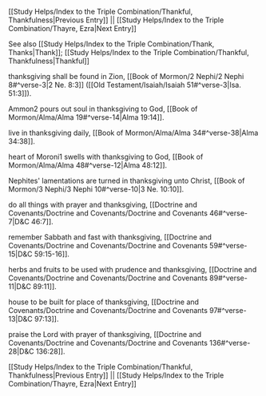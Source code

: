 [[Study Helps/Index to the Triple Combination/Thankful, Thankfulness|Previous Entry]]  ||  [[Study Helps/Index to the Triple Combination/Thayre, Ezra|Next Entry]]

 See also [[Study Helps/Index to the Triple Combination/Thank, Thanks|Thank]]; [[Study Helps/Index to the Triple Combination/Thankful, Thankfulness|Thankful]]

 thanksgiving shall be found in Zion, [[Book of Mormon/2 Nephi/2 Nephi 8#^verse-3|2 Ne. 8:3]] ([[Old Testament/Isaiah/Isaiah 51#^verse-3|Isa. 51:3]]).

 Ammon2 pours out soul in thanksgiving to God, [[Book of Mormon/Alma/Alma 19#^verse-14|Alma 19:14]].

 live in thanksgiving daily, [[Book of Mormon/Alma/Alma 34#^verse-38|Alma 34:38]].

 heart of Moroni1 swells with thanksgiving to God, [[Book of Mormon/Alma/Alma 48#^verse-12|Alma 48:12]].

 Nephites' lamentations are turned in thanksgiving unto Christ, [[Book of Mormon/3 Nephi/3 Nephi 10#^verse-10|3 Ne. 10:10]].

 do all things with prayer and thanksgiving, [[Doctrine and Covenants/Doctrine and Covenants/Doctrine and Covenants 46#^verse-7|D&C 46:7]].

 remember Sabbath and fast with thanksgiving, [[Doctrine and Covenants/Doctrine and Covenants/Doctrine and Covenants 59#^verse-15|D&C 59:15-16]].

 herbs and fruits to be used with prudence and thanksgiving, [[Doctrine and Covenants/Doctrine and Covenants/Doctrine and Covenants 89#^verse-11|D&C 89:11]].

 house to be built for place of thanksgiving, [[Doctrine and Covenants/Doctrine and Covenants/Doctrine and Covenants 97#^verse-13|D&C 97:13]].

 praise the Lord with prayer of thanksgiving, [[Doctrine and Covenants/Doctrine and Covenants/Doctrine and Covenants 136#^verse-28|D&C 136:28]].

[[Study Helps/Index to the Triple Combination/Thankful, Thankfulness|Previous Entry]]  ||  [[Study Helps/Index to the Triple Combination/Thayre, Ezra|Next Entry]]